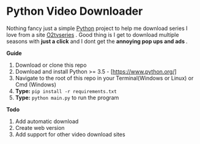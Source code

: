 # Python Video Downloader

Nothing fancy just a simple <a href="https://www.python.org/">Python</a> project to help me download series I love from a site <a href="http://o2tvseries.com">O2tvseries</a> . Good thing is I get to download multiple seasons with <b>just a click</b> and I dont get the <b> annoying pop ups and ads </b> .

<b>Guide</b>
1. Download or clone this repo
2. Download and install Python >= 3.5 - [https://www.python.org/]
3. Navigate to the root of this repo in your Terminal(Windows or Linux) or Cmd (Windows)
4. **Type:** ```pip install -r requirements.txt```
5. **Type:** ```python main.py``` to run the program

<b>Todo</b>
1. Add automatic download
2. Create web version
3. Add support for other video download sites